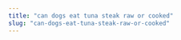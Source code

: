 ```yaml
---
title: "can dogs eat tuna steak raw or cooked"
slug: "can-dogs-eat-tuna-steak-raw-or-cooked"
---
```


